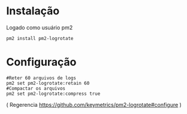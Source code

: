 # Instalação
Logado como usuário pm2
```
pm2 install pm2-logrotate
```

# Configuração
```
#Reter 60 arquivos de logs
pm2 set pm2-logrotate:retain 60
#Compactar os arquivos
pm2 set pm2-logrotate:compress true
```
( Regerencia https://github.com/keymetrics/pm2-logrotate#configure )

